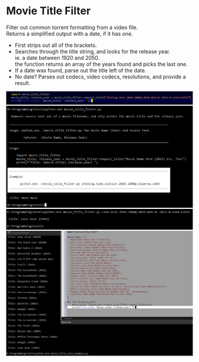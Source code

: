 # Movie Title Filter
Filter out common torrent formatting from a video file. <br>
Returns a simplified output with a date, if it has one.


* First strips out all of the brackets.
* Searches through the title string, and looks for the release year.  <br>
  ie. a date between 1920 and 2050. <br>
  the function returns an array of the years found and picks the last one.
* If a date was found, parse out the title left of the date.
* No date? Parses out codecs, video codecs, resolutions, and provide a result. 

<img src="./movie_title_filter_image_3.png" />

<img src="./movie_title_filter_image_4.png" />

<img src="./movie_title_filter_image_1.png" />

<img src="./movie_title_filter_image_2.png" />


